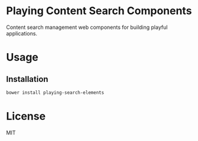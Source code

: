 Playing Content Search Components
=================================

Content search management web components for building playful applications.

# Usage

## Installation

```bash
bower install playing-search-elements
```

# License

MIT
